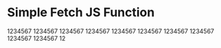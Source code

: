 # Simple Fetch JS Function 



1234567
1234567
1234567
1234567
1234567
1234567
1234567
1234567
1234567
1234567
12
